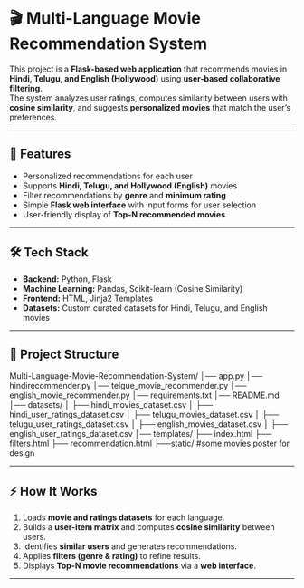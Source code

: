# 🎬 Multi-Language Movie Recommendation System

This project is a **Flask-based web application** that recommends movies in **Hindi, Telugu, and English (Hollywood)** using **user-based collaborative filtering**.  
The system analyzes user ratings, computes similarity between users with **cosine similarity**, and suggests **personalized movies** that match the user’s preferences.  

---

## 🚀 Features
- Personalized recommendations for each user  
- Supports **Hindi, Telugu, and Hollywood (English)** movies  
- Filter recommendations by **genre** and **minimum rating**  
- Simple **Flask web interface** with input forms for user selection  
- User-friendly display of **Top-N recommended movies**  

---

## 🛠️ Tech Stack
- **Backend:** Python, Flask  
- **Machine Learning:** Pandas, Scikit-learn (Cosine Similarity)  
- **Frontend:** HTML, Jinja2 Templates  
- **Datasets:** Custom curated datasets for Hindi, Telugu, and English movies  

---

## 📂 Project Structure
  Multi-Language-Movie-Recommendation-System/
  │── app.py
  │── hindirecommender.py
  │── telgue_movie_recommender.py
  │── english_movie_recommender.py
  │── requirements.txt
  │── README.md
  │── datasets/
  │   ├── hindi_movies_dataset.csv
  │   ├── hindi_user_ratings_dataset.csv
  │   ├── telugu_movies_dataset.csv
  │   ├── telugu_user_ratings_dataset.csv
  │   ├── english_movies_dataset.csv
  │   ├── english_user_ratings_dataset.csv
  │── templates/
               ├── index.html
               ├── filters.html
               ├── recommendation.html
  ├──static/      #some movies poster for design



---

## ⚡ How It Works
1. Loads **movie and ratings datasets** for each language.  
2. Builds a **user-item matrix** and computes **cosine similarity** between users.  
3. Identifies **similar users** and generates recommendations.  
4. Applies **filters (genre & rating)** to refine results.  
5. Displays **Top-N movie recommendations** via a **web interface**.  

---


